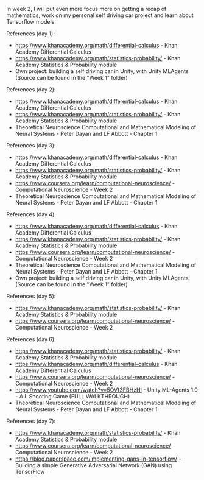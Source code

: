 In week 2, I will put even more focus more on getting a recap of mathematics, work on my personal self driving car project and learn about Tensorflow models.

References (day 1):

- https://www.khanacademy.org/math/differential-calculus - Khan Academy Differential Calculus
- https://www.khanacademy.org/math/statistics-probability/ - Khan Academy Statistics & Probability module
- Own project: building a self driving car in Unity, with Unity MLAgents (Source can be found in the "Week 1" folder)

References (day 2):

- https://www.khanacademy.org/math/differential-calculus - Khan Academy Differential Calculus
- https://www.khanacademy.org/math/statistics-probability/ - Khan Academy Statistics & Probability module
- Theoretical Neuroscience Computational and Mathematical Modeling of Neural Systems - Peter Dayan and LF Abbott - Chapter 1

References (day 3):

- https://www.khanacademy.org/math/differential-calculus - Khan Academy Differential Calculus
- https://www.khanacademy.org/math/statistics-probability/ - Khan Academy Statistics & Probability module
- https://www.coursera.org/learn/computational-neuroscience/ - Computational Neuroscience - Week 2
- Theoretical Neuroscience Computational and Mathematical Modeling of Neural Systems - Peter Dayan and LF Abbott - Chapter 1

References (day 4):

- https://www.khanacademy.org/math/differential-calculus - Khan Academy Differential Calculus
- https://www.khanacademy.org/math/statistics-probability/ - Khan Academy Statistics & Probability module
- https://www.coursera.org/learn/computational-neuroscience/ - Computational Neuroscience - Week 2
- Theoretical Neuroscience Computational and Mathematical Modeling of Neural Systems - Peter Dayan and LF Abbott - Chapter 1
- Own project: building a self driving car in Unity, with Unity MLAgents (Source can be found in the "Week 1" folder)

References (day 5):

- https://www.khanacademy.org/math/statistics-probability/ - Khan Academy Statistics & Probability module
- https://www.coursera.org/learn/computational-neuroscience/ - Computational Neuroscience - Week 2

References (day 6):

- https://www.khanacademy.org/math/statistics-probability/ - Khan Academy Statistics & Probability module
- https://www.khanacademy.org/math/differential-calculus - Khan Academy Differential Calculus
- https://www.coursera.org/learn/computational-neuroscience/ - Computational Neuroscience - Week 2
- https://www.youtube.com/watch?v=5OVf3FBHzHI - Unity ML-Agents 1.0 - A.I. Shooting Game (FULL WALKTHROUGH)
- Theoretical Neuroscience Computational and Mathematical Modeling of Neural Systems - Peter Dayan and LF Abbott - Chapter 1

References (day 7):

- https://www.khanacademy.org/math/statistics-probability/ - Khan Academy Statistics & Probability module
- https://www.coursera.org/learn/computational-neuroscience/ - Computational Neuroscience - Week 2
- https://blog.paperspace.com/implementing-gans-in-tensorflow/ - Building a simple Generative Adversarial Network (GAN) using TensorFlow